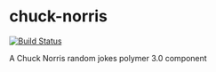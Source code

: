 # chuck-norris 

[![Build Status](https://travis-ci.org/crackitty/chuck-norris.svg?branch=master)](https://travis-ci.org/crackitty/chuck-norris)

A Chuck Norris random jokes polymer 3.0 component
